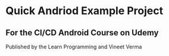 # Quick Andriod Example Project
## For the CI/CD Android Course on Udemy
Published by the Learn Programming and Vineet Verma
